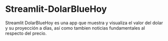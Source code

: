 # Streamlit-DolarBlueHoy
Streamlit DolarBlueHoy es una app que muestra y visualiza el valor del dolar y su proyección a días, así como tambien noticias fundamentales al respecto del precio. 

